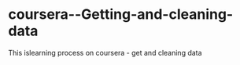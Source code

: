 # coursera--Getting-and-cleaning-data
This islearning process on coursera - get and cleaning data  
